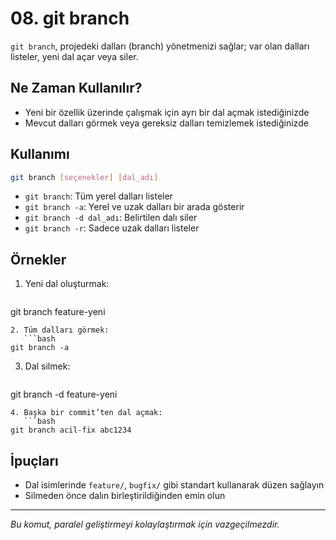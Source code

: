 # 08. git branch

`git branch`, projedeki dalları (branch) yönetmenizi sağlar; var olan dalları listeler, yeni dal açar veya siler.

## Ne Zaman Kullanılır?
- Yeni bir özellik üzerinde çalışmak için ayrı bir dal açmak istediğinizde
- Mevcut dalları görmek veya gereksiz dalları temizlemek istediğinizde

## Kullanımı
```bash
git branch [seçenekler] [dal_adı]
```
- `git branch`: Tüm yerel dalları listeler
- `git branch -a`: Yerel ve uzak dalları bir arada gösterir
- `git branch -d dal_adı`: Belirtilen dalı siler
- `git branch -r`: Sadece uzak dalları listeler

## Örnekler
1. Yeni dal oluşturmak:
   ```bash
git branch feature-yeni
```
2. Tüm dalları görmek:
   ```bash
git branch -a
```
3. Dal silmek:
   ```bash
git branch -d feature-yeni
```
4. Başka bir commit’ten dal açmak:
   ```bash
git branch acil-fix abc1234
```

## İpuçları
- Dal isimlerinde `feature/`, `bugfix/` gibi standart kullanarak düzen sağlayın
- Silmeden önce dalın birleştirildiğinden emin olun

---
_Bu komut, paralel geliştirmeyi kolaylaştırmak için vazgeçilmezdir._
